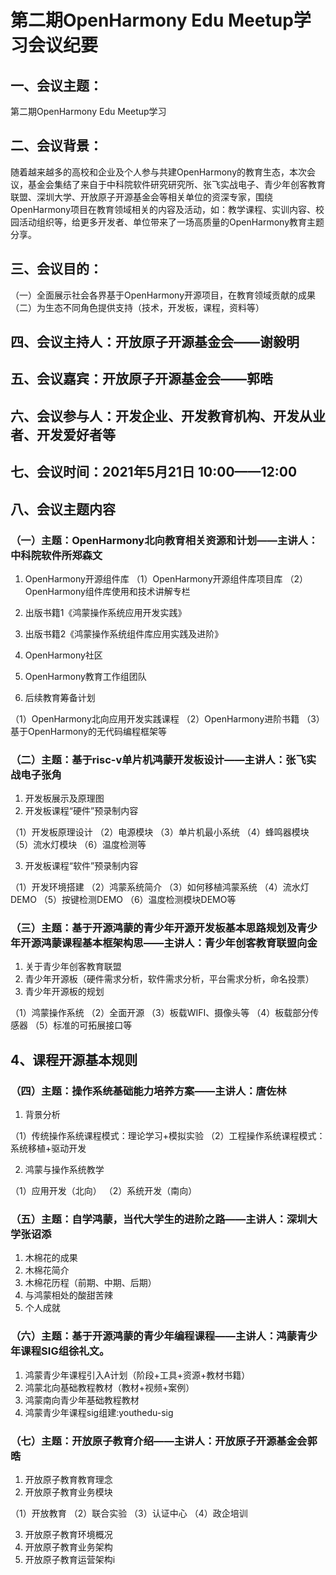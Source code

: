 # 第二期OpenHarmony Edu Meetup学习会议纪要

## 一、会议主题：

第二期OpenHarmony Edu Meetup学习

## 二、会议背景：

随着越来越多的高校和企业及个人参与共建OpenHarmony的教育生态，本次会议，基金会集结了来自于中科院软件研究研究所、张飞实战电子、青少年创客教育联盟、深圳大学、开放原子开源基金会等相关单位的资深专家，围绕OpenHarmony项目在教育领域相关的内容及活动，如：教学课程、实训内容、校园活动组织等，给更多开发者、单位带来了一场高质量的OpenHarmony教育主题分享。

## 三、会议目的：

（一）全面展示社会各界基于OpenHarmony开源项目，在教育领域贡献的成果
（二）为生态不同角色提供支持（技术，开发板，课程，资料等）

## 四、会议主持人：开放原子开源基金会——谢毅明 

## 五、会议嘉宾：开放原子开源基金会——郭晧

## 六、会议参与人：开发企业、开发教育机构、开发从业者、开发爱好者等
## 七、会议时间：2021年5月21日 10:00——12:00
## 八、会议主题内容

### （一）主题：OpenHarmony北向教育相关资源和计划——主讲人：中科院软件所郑森文

1. OpenHarmony开源组件库
（1）OpenHarmony开源组件库项目库
（2）OpenHarmony组件库使用和技术讲解专栏

2. 出版书籍1《鸿蒙操作系统应用开发实践》
3. 出版书籍2《鸿蒙操作系统组件库应用实践及进阶》
4. OpenHarmony社区
5. OpenHarmony教育工作组团队
6. 后续教育筹备计划

（1）OpenHarmony北向应用开发实践课程
（2）OpenHarmony进阶书籍
（3）基于OpenHarmony的无代码编程框架等

### （二）主题：基于risc-v单片机鸿蒙开发板设计——主讲人：张飞实战电子张角

1. 开发板展示及原理图
2. 开发板课程“硬件”预录制内容

（1）开发板原理设计
（2）电源模块
（3）单片机最小系统
（4）蜂鸣器模块
（5）流水灯模块
（6）温度检测等

3. 开发板课程“软件”预录制内容

（1）开发环境搭建
（2）鸿蒙系统简介
（3）如何移植鸿蒙系统
（4）流水灯DEMO
（5）按键检测DEMO
（6）温度检测模块DEMO等

### （三）主题：基于开源鸿蒙的青少年开源开发板基本思路规划及青少年开源鸿蒙课程基本框架构思——主讲人：青少年创客教育联盟向金

1. 关于青少年创客教育联盟
2. 青少年开源板（硬件需求分析，软件需求分析，平台需求分析，命名投票）
3. 青少年开源板的规划

（1）鸿蒙操作系统
（2）全面开源
（3）板载WIFI、摄像头等
（4）板载部分传感器
（5）标准的可拓展接口等

## 4、课程开源基本规则

### （四）主题：操作系统基础能力培养方案——主讲人：唐佐林

1. 背景分析

（1）传统操作系统课程模式：理论学习+模拟实验
（2）工程操作系统课程模式：系统移植+驱动开发

2. 鸿蒙与操作系统教学

（1）应用开发（北向）
（2）系统开发（南向）

### （五）主题：自学鸿蒙，当代大学生的进阶之路——主讲人：深圳大学张诏添

1. 木棉花的成果
2. 木棉花简介
3. 木棉花历程（前期、中期、后期）
4. 与鸿蒙相处的酸甜苦辣
5. 个人成就

### （六）主题：基于开源鸿蒙的青少年编程课程——主讲人：鸿蒙青少年课程SIG组徐礼文。

1. 鸿蒙青少年课程引入A计划（阶段+工具+资源+教材书籍）
2. 鸿蒙北向基础教程教材（教材+视频+案例）
3. 鸿蒙南向青少年基础教程教材
4. 鸿蒙青少年课程sig组建:youthedu-sig

### （七）主题：开放原子教育介绍——主讲人：开放原子开源基金会郭晧

1. 开放原子教育教育理念
2. 开放原子教育业务模块

（1）开放教育
（2）联合实验
（3）认证中心
（4）政企培训

3. 开放原子教育环境概况
4. 开放原子教育业务架构
5. 开放原子教育运营架构i
